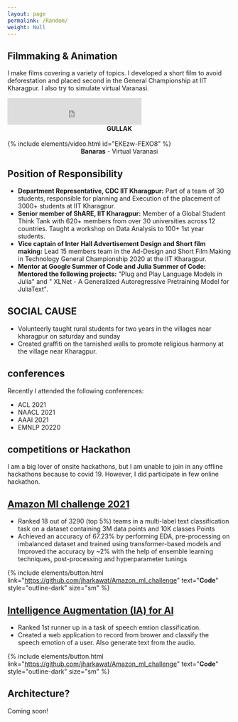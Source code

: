 ```yaml
---
layout: page
permalink: /Random/
weight: Null
---
```

 

## Filmmaking & Animation

I make films covering a variety of topics. I developed a short film to avoid deforestation and placed second in the General Championship at IIT Kharagpur. I also try to simulate virtual Varanasi.





<div class="video">
    <iframe src="https://www.youtube.com/embed/fXBVEMjGIZU" frameborder="0" width="60%" height="60" ></iframe>
</div> 

<div style="text-align:center;">
    <B>GULLAK</B>
</div>
<br>
  {% include elements/video.html id="EKEzw-FEXO8" %}

<div style="text-align:center;">
      <B> Banaras</B> - Virtual Varanasi 
</div>


## Position of Responsibility 
-  **Department Representative, CDC IIT Kharagpur:** Part of a team of 30 students, responsible for planning and
Execution of the placement of 3000+ students at IIT Kharagpur.  
- **Senior member of ShARE, IIT Kharagpur:** Member of a Global Student Think Tank with 620+ members from over
30 universities across 12 countries. Taught a workshop on Data Analysis to 100+ 1st year students.  
- **Vice captain of Inter Hall Advertisement Design and Short film making:** Lead 15 members team in the Ad-Design
and Short Film Making in Technology General Championship 2020 at the IIT Kharagpur.  
- **Mentor at Google Summer of Code and Julia Summer of Code: Mentored the following projects:** "Plug and Play
Language Models in Julia" and " XLNet - A Generalized Autoregressive Pretraining Model for JuliaText".  


## SOCIAL CAUSE 
- Volunteerly taught rural students for two years in the villages near kharagpur on saturday and sunday 
- Created graffiti on the tarnished walls to promote religious harmony at the village near Kharagpur.

## conferences
Recently I attended the following conferences:
- ACL 2021 
- NAACL 2021
- AAAI 2021 
- EMNLP 20220

## competitions or Hackathon
I am a big lover of onsite hackathons, but I am unable to join in any offline hackathons because to covid 19. However, I did participate in few online hackathon.

## [Amazon Ml challenge 2021](https://github.com/jharkawat/Amazon_ml_challenge)
- Ranked 18 out of 3290 (top 5%) teams in a multi-label text classification task on a dataset containing 3M data points and 10K classes 
Points
- Achieved an accuracy of 67.23% by performing EDA, pre-processing on imbalanced dataset and trained using transformer-based models and Improved the accuracy by ~2% with the help of ensemble learning techniques, post-processing and hyperparameter tunings

{% include elements/button.html link="https://github.com/jharkawat/Amazon_ml_challenge" text="<b>Code</b>" style="outline-dark" size="sm" %} 

## [Intelligence Augmentation (IA) for AI](https://www.hackerearth.com/challenges/competitive/ia-for-ai/leaderboard/)
- Ranked 1st runner up in a task of speech emtion classification.
- Created a web application to record from brower and classify the speech emotion of a user. Also generate text from the audio.

{% include elements/button.html link="https://github.com/jharkawat/Amazon_ml_challenge" text="<b>Code</b>" style="outline-dark" size="sm" %}

## Architecture?
Coming soon!

